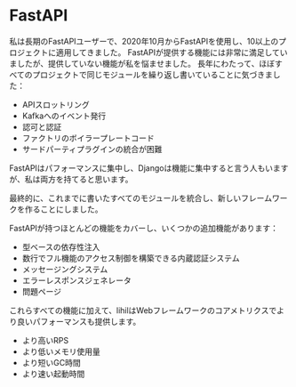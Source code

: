 # FastAPI

私は長期のFastAPIユーザーで、2020年10月からFastAPIを使用し、10以上のプロジェクトに適用してきました。
FastAPIが提供する機能には非常に満足していましたが、提供していない機能が私を悩ませました。
長年にわたって、ほぼすべてのプロジェクトで同じモジュールを繰り返し書いていることに気づきました：

- APIスロットリング  
- Kafkaへのイベント発行
- 認可と認証
- ファクトリのボイラープレートコード
- サードパーティプラグインの統合が困難

FastAPIはパフォーマンスに集中し、Djangoは機能に集中すると言う人もいますが、私は両方を持てると思います。

最終的に、これまでに書いたすべてのモジュールを統合し、新しいフレームワークを作ることにしました。

FastAPIが持つほとんどの機能をカバーし、いくつかの追加機能があります：

- 型ベースの依存性注入
- 数行でフル機能のアクセス制御を構築できる内蔵認証システム
- メッセージングシステム  
- エラーレスポンスジェネレータ
- 問題ページ

これらすべての機能に加えて、lihilはWebフレームワークのコアメトリクスでより良いパフォーマンスも提供します。

- より高いRPS
- より低いメモリ使用量
- より短いGC時間
- より速い起動時間